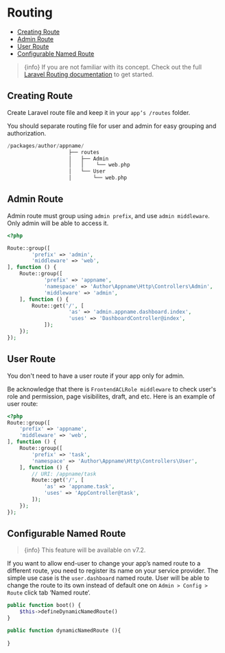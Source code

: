 # Routing

  - [Creating Route](#Creating-Route)
  - [Admin Route](#Admin-Route) 
  - [User Route](#User-Route)
  - [Configurable Named Route](#Configurable-Named-Route) 

> {info} If you are not familiar with its concept. Check out the full [Laravel Routing documentation](https://laravel.com/docs/master/routing) to get started. 

<a name="Creating-Route"></a>
## Creating Route

Create Laravel route file and keep it in your `app’s /routes` folder. 

You should separate routing file for user and admin for easy grouping and authorization. 

```php
/packages/author/appname/
                    ├── routes
                    │   ├── Admin
                    │   │    └── web.php
                    │   └── User
                    │       └── web.php
```
<a name="Admin-Route"></a>
## Admin Route 

Admin route must group using `admin prefix`, and use `admin middleware`. Only admin will be able to access it. 

```php
<?php

Route::group([
        'prefix' => 'admin',
        'middleware' => 'web',
], function () {
    Route::group([
            'prefix' => 'appname',
            'namespace' => 'Author\Appname\Http\Controllers\Admin',
            'middleware' => 'admin',
    ], function () {
        Route::get('/', [
                    'as' => 'admin.appname.dashboard.index',
                    'uses' => 'DashboardController@index',
            ]);
    });
});
```
<a name="User-Route"></a>
 ## User Route 

You don't need to have a user route if your app only for admin. 

Be acknowledge that there is `FrontendACLRole middleware` to check user's role and permission, page visibilites, draft, and etc. Here is an example of user route:

```php
<?php
Route::group([
    'prefix' => 'appname',
    'middleware' => 'web',
], function () {
    Route::group([
        'prefix' => 'task',
        'namespace' => 'Author\Appname\Http\Controllers\User',
    ], function () {
        // URI: /appname/task
        Route::get('/', [
            'as' => 'appname.task',
            'uses' => 'AppController@task',
        ]);
    });
});
```
<a name="Configurable-Named-Route"></a>
## Configurable Named Route

> {info} This feature will be available on v7.2.

If you want to allow end-user to change your app’s named route to a different route, you need to register its name on your service provider. The simple use case is the `user.dashboard` named route. User will be able to change the route to its own instead of default one on `Admin > Config > Route` click tab ‘Named route‘. 

```php
public function boot() { 
    $this->defineDynamicNamedRoute()  
} 

public function dynamicNamedRoute (){ 
    
} 
```